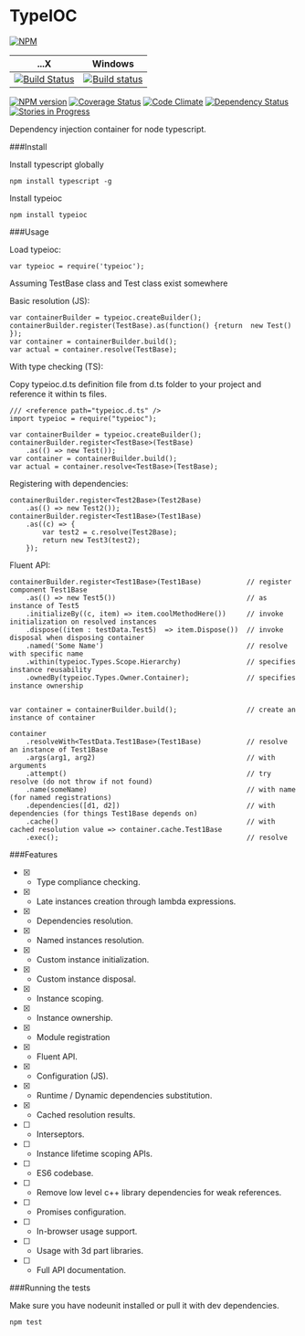 TypeIOC
=======

 [![NPM](https://nodei.co/npm/typeioc.png?downloads=true)](https://nodei.co/npm/typeioc/)

...X           | Windows   
-------------- | ------------
[![Build Status](https://travis-ci.org/maxgherman/TypeIOC.svg?branch=master)](https://travis-ci.org/maxgherman/TypeIOC)|[![Build status](https://ci.appveyor.com/api/projects/status/0813svinij5s2cg7)](https://ci.appveyor.com/project/maxgherman/typeioc)

 [![NPM version](https://badge.fury.io/js/typeioc.svg)](http://badge.fury.io/js/typeioc)
 [![Coverage Status](https://img.shields.io/coveralls/maxgherman/TypeIOC.svg)](https://coveralls.io/r/maxgherman/TypeIOC?branch=master)
 [![Code Climate](https://codeclimate.com/github/maxgherman/TypeIOC.png)](https://codeclimate.com/github/maxgherman/TypeIOC)
 [![Dependency Status](https://gemnasium.com/maxgherman/TypeIOC.svg)](https://gemnasium.com/maxgherman/TypeIOC)
 [![Stories in Progress](https://badge.waffle.io/maxgherman/TypeIOC.svg?label=In%20Progress&title=In%20Progress)](http://waffle.io/maxgherman/TypeIOC)


Dependency injection container for node typescript.

###Install

Install typescript globally

```
npm install typescript -g
```

Install typeioc

```
npm install typeioc
```

###Usage

Load typeioc:

```
var typeioc = require('typeioc');
```

Assuming TestBase class and Test class exist somewhere 

Basic resolution (JS):
```
var containerBuilder = typeioc.createBuilder();
containerBuilder.register(TestBase).as(function() {return  new Test() });
var container = containerBuilder.build();
var actual = container.resolve(TestBase);
```

With type checking (TS):

Copy typeioc.d.ts definition file from d.ts folder to your project and reference it within ts files.

```
/// <reference path="typeioc.d.ts" />
import typeioc = require("typeioc");

var containerBuilder = typeioc.createBuilder();
containerBuilder.register<TestBase>(TestBase)
    .as(() => new Test());
var container = containerBuilder.build();
var actual = container.resolve<TestBase>(TestBase);
```

Registering with dependencies:
```
containerBuilder.register<Test2Base>(Test2Base)
    .as(() => new Test2());
containerBuilder.register<Test1Base>(Test1Base)
    .as((c) => {
        var test2 = c.resolve(Test2Base);
        return new Test3(test2);
    });
```

Fluent API:
```
containerBuilder.register<Test1Base>(Test1Base)           // register component Test1Base
    .as(() => new Test5())                                // as instance of Test5
    .initializeBy((c, item) => item.coolMethodHere())     // invoke initialization on resolved instances
    .dispose((item : testData.Test5)  => item.Dispose())  // invoke disposal when disposing container
    .named('Some Name')                                   // resolve with specific name
    .within(typeioc.Types.Scope.Hierarchy)                // specifies instance reusability
    .ownedBy(typeioc.Types.Owner.Container);              // specifies instance ownership


var container = containerBuilder.build();                 // create an instance of container

container
    .resolveWith<TestData.Test1Base>(Test1Base)           // resolve an instance of Test1Base
    .args(arg1, arg2)                                     // with arguments
    .attempt()                                            // try resolve (do not throw if not found)
    .name(someName)                                       // with name (for named registrations)
    .dependencies([d1, d2])                               // with dependencies (for things Test1Base depends on)
    .cache()                                              // with cached resolution value => container.cache.Test1Base
    .exec();                                              // resolve

```

###Features

- [x] - Type compliance checking.
- [x] - Late instances creation through lambda expressions.
- [x] - Dependencies resolution.
- [x] - Named instances resolution.
- [x] - Custom instance initialization.
- [x] - Custom instance disposal.
- [x] - Instance scoping.
- [x] - Instance ownership.
- [x] - Module registration
- [x] - Fluent API.
- [x] - Configuration (JS).
- [x] - Runtime / Dynamic dependencies substitution.
- [x] - Cached resolution results.
- [ ] - Interseptors.
- [ ] - Instance lifetime scoping APIs.
- [ ] - ES6 codebase.
- [ ] - Remove low level c++ library dependencies for weak references.
- [ ] - Promises configuration.
- [ ] - In-browser usage support.
- [ ] - Usage with 3d part libraries.
- [ ] - Full API documentation.

###Running the tests

Make sure you have nodeunit installed or pull it with dev dependencies.

```
npm test
```
